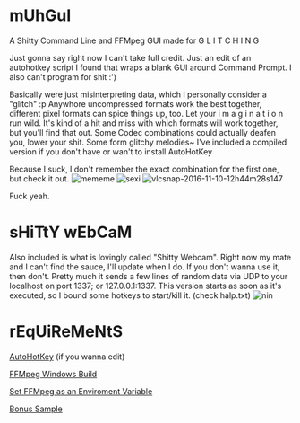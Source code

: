 # mUhGuI
A Shitty Command Line and FFMpeg GUI made for 
G L I T C H I N G

Just gonna say right now I can't take full credit. Just an edit of an autohotkey script I found that wraps a blank GUI around Command Prompt. I also can't program for shit :')

Basically were just misinterpreting data, which I personally consider a "glitch" :p
Anywhore uncompressed formats work the best together, different pixel formats can spice things up, too.
Let your i m a g i n a t i o n run wild.
It's kind of a hit and miss with which formats will work together, but you'll find that out.
Some Codec combinations could actually deafen you, lower your shit. Some form glitchy melodies~
I've included a compiled version if you don't have or wan't to install AutoHotKey


Because I suck, I don't remember the exact combination for the first one, but check it out.
![mememe](https://cloud.githubusercontent.com/assets/17163949/24837114/1127d566-1cea-11e7-843c-96d914227436.png)
![sexi](https://cloud.githubusercontent.com/assets/17163949/24837592/b9840a5e-1cf4-11e7-91cf-c72129c20c50.png)
![vlcsnap-2016-11-10-12h44m28s147](https://cloud.githubusercontent.com/assets/17163949/24837207/d11a6c70-1ceb-11e7-8108-99fc56e43776.png)

Fuck yeah.

# sHiTtY wEbCaM
Also included is what is lovingly called "Shitty Webcam".
Right now my mate and I can't find the sauce, I'll update when I do. If you don't wanna use it, then don't. 
Pretty much it sends a few lines of random data via UDP to your localhost on port 1337; or 127.0.0.1:1337. 
This version starts as soon as it's executed, so I bound some hotkeys to start/kill it. (check halp.txt)
![nin](https://cloud.githubusercontent.com/assets/17163949/24837321/fe5fe658-1cee-11e7-9d92-4cc19cf1fa25.gif)

# rEqUiReMeNtS
[AutoHotKey](https://autohotkey.com/) (if you wanna edit)

[FFMpeg Windows Build](https://ffmpeg.zeranoe.com/builds/)

[Set FFMpeg as an Enviroment Variable](http://www.wikihow.com/Install-FFmpeg-on-Windows/)





[Bonus Sample](https://a.yiff.moe/nxnsnw.mp4)
